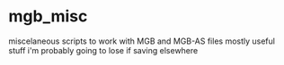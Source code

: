# mgb_misc
miscelaneous scripts to work with MGB and MGB-AS files
mostly useful stuff i'm probably going to lose if saving elsewhere
